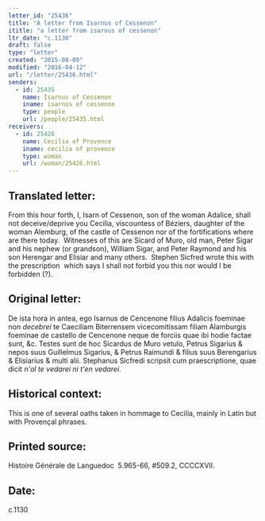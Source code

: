 ```yaml
---
letter_id: "25436"
title: "A letter from Isarnus of Cessenon"
ititle: "a letter from isarnus of cessenon"
ltr_date: "c.1130"
draft: false
type: "letter"
created: "2015-08-09"
modified: "2016-04-12"
url: "/letter/25436.html"
senders:
  - id: 25435
    name: Isarnus of Cessenon
    iname: isarnus of cessenon
    type: people
    url: /people/25435.html
receivers:
  - id: 25426
    name: Cecilia of Provence
    iname: cecilia of provence
    type: woman
    url: /woman/25426.html
---
```

<h2> Translated letter:</h2><p>From this hour forth, I, Isarn of Cessenon, son of the woman Adalice, shall not deceive/deprive you Cecilia, viscountess of Béziers, daughter of the woman Alemburg, of the castle of Cessenon nor of the fortifications where are there today.&nbsp; Witnesses of this are Sicard of Muro, old man, Peter Sigar and his nephew (or grandson), William Sigar, and Peter Raymond and his son Herengar and Elisiar and many others.&nbsp; Stephen Sicfred wrote this with the prescription&nbsp; which says I shall not forbid you this nor would I be forbidden (?).</p><h2 class="mt-4"> Original letter:</h2><p>De ista hora in antea, ego Isarnus de Cencenone filius Adalicis foeminae non <i>decebrei</i> te Caeciliam Biterrensem vicecomitissam filiam Alamburgis foeminae de castello de Cencenone neque de forciis quae ibi hodie factae sunt, &amp;c. Testes sunt de hoc Sicardus de Muro vetulo, Petrus Sigarius &amp; nepos suus Guillelmus Sigarius, &amp; Petrus Raimundi &amp; filius suus Berengarius &amp; Elisiarius &amp; multi alii. Stephanus Sicfredi scripsit cum praescriptione, quae dicit <i>n'ol te vedarei ni t'en vedarei</i>.</p><h2 class="mt-4"> Historical context:</h2><p>This is one of several oaths taken in hommage to Cecilia, mainly in Latin but with Provençal phrases.&nbsp;</p><h2 class="mt-4"> Printed source:</h2><p>Histoire Générale de Languedoc &nbsp;5.965-66, #509.2, CCCCXVII.</p><h2 class="mt-4"> Date:</h2>c.1130